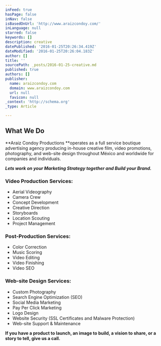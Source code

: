 ```yaml
---
inFeed: true
hasPage: false
inNav: false
isBasedOnUrl: 'http://www.araizcondoy.com/'
inLanguage: null
starred: false
keywords: []
description: creative
datePublished: '2016-01-25T20:26:34.419Z'
dateModified: '2016-01-25T20:26:04.183Z'
author: []
title: ''
sourcePath: _posts/2016-01-25-creative.md
published: true
authors: []
publisher:
  name: araizcondoy.com
  domain: www.araizcondoy.com
  url: null
  favicon: null
_context: 'http://schema.org'
_type: Article

---
```

## What We Do

**Araiz Condoy Productions **operates as a full service boutique advertising agency producing in-house creative film, video promotions, photography, and web-site design throughout México and worldwide for companies and individuals.

_**Lets work on your Marketing Strategy together and Build your Brand.**_

### **Video Production Services:**

* Aerial Videography
* Camera Crew
* Concept Development
* Creative Direction
* Storyboards
* Location Scouting
* Project Management

### **Post-Production Services:**

* Color Correction
* Music Scoring
* Video Editing 
* Video Finishing
* Video SEO

### **Web-site Design Services:**

* Custom Photography
* Search Engine Optimization (SEO)
* Social Media Marketing
* Pay Per Click Marketing
* Logo Design
* Website Security (SSL Certificates and Malware Protection)
* Web-site Support & Maintenance

**If you have a product to launch, an image to build, a vision to share, or a story to tell, give us a call.**